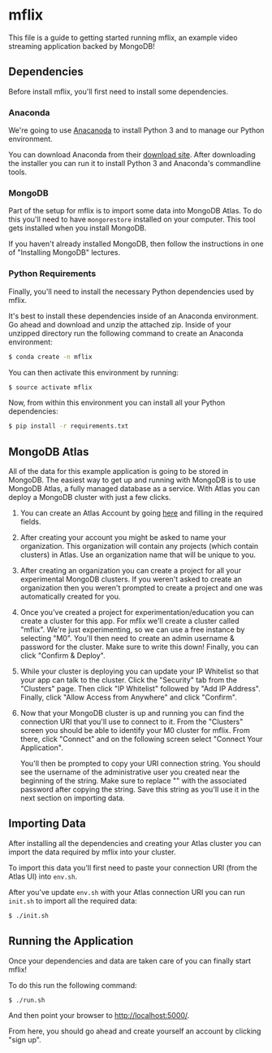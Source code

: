 # mflix

This file is a guide to getting started running mflix, an example video
streaming application backed by MongoDB!

## Dependencies

Before install mflix, you'll first need to install some dependencies.

### Anaconda

We're going to use [Anacanoda](https://anaconda.org/) to install Python 3 and
to manage our Python environment.

You can download Anaconda from their [download
site](https://www.anaconda.com/download/#macos). After downloading the
installer you can run it to install Python 3 and Anaconda's commandline tools.

### MongoDB

Part of the setup for mflix is to import some data into MongoDB Atlas. To do
this you'll need to have `mongorestore` installed on your computer. This tool
gets installed when you install MongoDB.

If you haven't already installed MongoDB, then follow the instructions in one
of "Installing MongoDB" lectures.

### Python Requirements

Finally, you'll need to install the necessary Python dependencies used by
mflix.

It's best to install these dependencies inside of an Anaconda environment. Go
ahead and download and unzip the attached zip. Inside of your unzipped
directory run the following command to create an Anaconda environment:

```bash
$ conda create -n mflix
```

You can then activate this environment by running:

```bash
$ source activate mflix
```

Now, from within this environment you can install all your Python dependencies:

```bash
$ pip install -r requirements.txt
```

## MongoDB Atlas

All of the data for this example application is going to be stored in MongoDB.
The easiest way to get up and running with MongoDB is to use MongoDB Atlas, a
fully managed database as a service. With Atlas you can deploy a MongoDB
cluster with just a few clicks.

1. You can create an Atlas Account by going
   [here](https://cloud.mongodb.com/links/registerForAtlas) and filling in the
   required fields.

2. After creating your account you might be asked to name your organization.
   This organization will contain any projects (which contain clusters) in
   Atlas. Use an organization name that will be unique to you.

3. After creating an organization you can create a project for all your
   experimental MongoDB clusters. If you weren't asked to create an
   organization then you weren't prompted to create a project and one was
   automatically created for you.

4. Once you've created a project for experimentation/education you can create a
   cluster for this app. For mflix we'll create a cluster called "mflix". We're
   just experimenting, so we can use a free instance by selecting "M0". You'll
   then need to create an admin username & password for the cluster. Make sure
   to write this down! Finally, you can click "Confirm & Deploy".

5. While your cluster is deploying you can update your IP Whitelist so that
   your app can talk to the cluster. Click the "Security" tab from the
   "Clusters" page. Then click "IP Whitelist" followed by "Add IP Address".
   Finally, click "Allow Access from Anywhere" and click "Confirm".

6. Now that your MongoDB cluster is up and running you can find the connection
   URI that you'll use to connect to it. From the "Clusters" screen you should
   be able to identify your M0 cluster for mflix. From there, click "Connect"
   and on the following screen select "Connect Your Application".

   You'll then be prompted to copy your URI connection string. You should see
   the username of the administrative user you created near the beginning of
   the string. Make sure to replace "<PASSWORD>" with the associated password
   after copying the string. Save this string as you'll use it in the next
   section on importing data.

## Importing Data

After installing all the dependencies and creating your Atlas cluster you can
import the data required by mflix into your cluster.

To import this data you'll first need to paste your connection URI (from the
Atlas UI) into `env.sh`.

After you've update `env.sh` with your Atlas connection URI you can run
`init.sh` to import all the required data:

```bash
$ ./init.sh
```

## Running the Application

Once your dependencies and data are taken care of you can finally start mflix!

To do this run the following command:

```bash
$ ./run.sh
```

And then point your browser to [http://localhost:5000/](http://localhost:5000/).

From here, you should go ahead and create yourself an account by clicking "sign
up".
